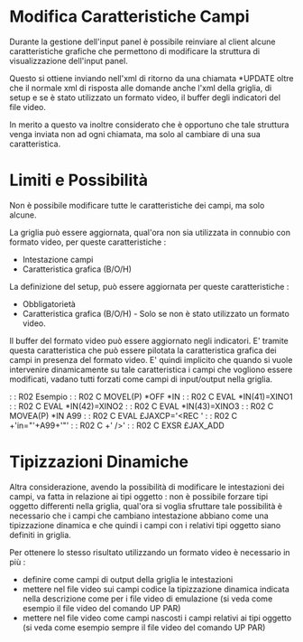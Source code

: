 # Modifica Caratteristiche Campi

Durante la gestione dell'input panel è possibile reinviare al client alcune caratteristiche grafiche che permettono di modificare la struttura di visualizzazione dell'input panel.

Questo si ottiene inviando nell'xml di ritorno da una chiamata *UPDATE oltre che il normale xml di risposta alle domande anche l'xml della griglia, di setup e se è stato utilizzato un formato video, il buffer degli indicatori del file video.

In merito a questo va inoltre considerato che è opportuno che tale struttura venga inviata non ad ogni chiamata, ma solo al cambiare di una sua caratteristica.

# Limiti e Possibilità

Non è possibile modificare tutte le caratteristiche dei campi, ma solo alcune.

La griglia può essere aggiornata, qual'ora non sia utilizzata in connubio con formato video, per queste caratteristiche : 


- Intestazione campi
- Caratteristica grafica (B/O/H)


La definizione del setup, può essere aggiornata per queste caratteristiche : 


- Obbligatorietà
- Caratteristica grafica (B/O/H) - Solo se non è stato utilizzato un formato video.


Il buffer del formato video può essere aggiornato negli indicatori. E' tramite questa caratteristica che può essere pilotata la caratteristica grafica dei campi in presenza del formato video. E' quindi implicito che quando si vuole intervenire dinamicamente su tale caratteristica i campi che vogliono essere modificati, vadano tutti forzati come campi di input/output nella griglia.

 :  : R02 Esempio
 :  : R02     C                   MOVEL(P)  *OFF          *IN
 :  : R02     C                   EVAL      *IN(41)=XINO1
 :  : R02     C                   EVAL      *IN(42)=XINO2
 :  : R02     C                   EVAL      *IN(43)=XINO3
 :  : R02     C                   MOVEA(P)  *IN           A99
 :  : R02     C                   EVAL      £JAXCP='<Buffer><REC '
 :  : R02     C                             +'in="'+A99+'"'
 :  : R02     C                             +' /></Buffer>'
 :  : R02     C                   EXSR      £JAX_ADD

# Tipizzazioni Dinamiche

Altra considerazione, avendo la possibilità di modificare le intestazioni dei campi, va fatta in relazione ai tipi oggetto :  non è possibile forzare tipi oggetto differenti nella griglia, qual'ora si voglia sfruttare tale possibilità è necessario che i campi che cambiano intestazione abbiano come una tipizzazione dinamica e che quindi i campi con i relativi tipi oggetto siano definiti in griglia.

Per ottenere lo stesso risultato utilizzando un formato video è necessario in più : 
- definire come campi di output della griglia le intestazioni
- mettere nel file video sui campi codice la tipizzazione dinamica indicata nella descrizione come per i file video di emulazione (si veda come esempio il file video del comando UP PAR)
- mettere nel file video come campi nascosti i campi relativi ai tipi oggetto  (si veda come esempio sempre il file video del comando UP PAR)
